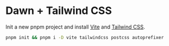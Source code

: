 # Dawn + Tailwind CSS

Init a new pnpm project and install [Vite](https://vitejs.dev/) and [Tailwind CSS](https://tailwindcss.com/).
```bash
pnpm init && pnpm i -D vite tailwindcss postcss autoprefixer
```